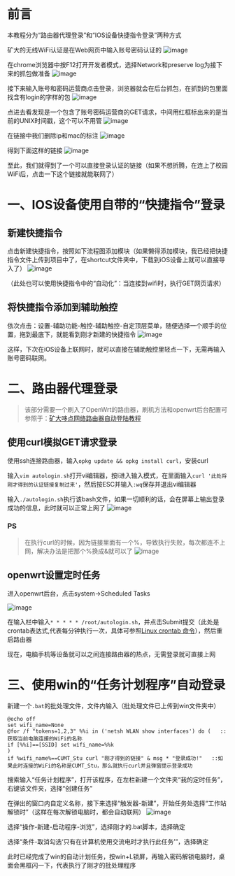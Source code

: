 # 前言

本教程分为“路由器代理登录”和“IOS设备快捷指令登录”两种方式

矿大的无线WiFi认证是在Web网页中输入账号密码认证的
![image](https://user-images.githubusercontent.com/46022639/147895530-70e0ac17-b454-48fd-9195-7ffbce602b51.png)

在chrome浏览器中按F12打开开发者模式，选择Network和preserve log为接下来的抓包做准备
![image](https://user-images.githubusercontent.com/46022639/147895587-a9b0fbac-b4de-47cb-b72c-26060d321391.png)

接下来输入账号和密码运营商点击登录，浏览器就会在后台抓包，在抓到的包里面找含有login的字样的包
![image](https://user-images.githubusercontent.com/46022639/147895689-bffc1e30-0cff-4628-b537-6f50d71c06da.png)

点进去看发现是一个包含了账号密码运营商的GET请求，中间用红框标出来的是当前的UNIX时间戳，这个可以不用管
![image](https://user-images.githubusercontent.com/46022639/147895768-e67f2674-c4c6-4254-b0cb-5b2e9d2e67c6.png)

在链接中我们删除ip和mac的标注
![image](https://user-images.githubusercontent.com/46022639/147895940-146c0cdf-b0d4-4d93-888b-7e2988e605ef.png)

得到下面这样的链接
![image](https://user-images.githubusercontent.com/46022639/147896244-1dc78bee-1bdc-48ab-a923-acbabfc3ac0c.png)



至此，我们就得到了一个可以直接登录认证的链接（如果不想折腾，在连上了校园WiFi后，点击一下这个链接就能联网了）


# 一、IOS设备使用自带的“快捷指令”登录
## 新建快捷指令
点击新建快捷指令，按照如下流程图添加模块（如果懒得添加模块，我已经把快捷指令文件上传到项目中了，在shortcut文件夹中，下载到iOS设备上就可以直接导入了）
![image](https://user-images.githubusercontent.com/46022639/147897476-ceeaa0db-7559-4e26-b1e7-e9688fc4a32e.png)

（此处也可以使用快捷指令中的“自动化”：当连接到wifi时，执行GET网页请求）

## 将快捷指令添加到辅助触控
依次点击：设置-辅助功能-触控-辅助触控-自定顶层菜单，随便选择一个顺手的位置，拖到最底下，就能看到刚才新建的快捷指令
![image](https://user-images.githubusercontent.com/46022639/147897635-a71ab18f-2366-4df3-9b14-6e2c7e4fbd51.png)

这样，下次在iOS设备上联网时，就可以直接在辅助触控里轻点一下，无需再输入账号密码联网。

# 二、路由器代理登录
>该部分需要一个刷入了OpenWrt的路由器，刷机方法和openwrt后台配置可参照于：[矿大哆点网络路由器自动登陆教程](https://github.com/Pandalzy/cumtddnet)

## 使用curl模拟GET请求登录
使用ssh连接路由器，输入`opkg update && opkg install curl`，安装curl

输入`vim autologin.sh`打开vi编辑器，按i进入输入模式，在里面输入`curl '此处将刚才得到的认证链接复制过来'`，然后按ESC并输入`:wq`保存并退出vi编辑器

输入`./autologin.sh`执行该bash文件，如果一切顺利的话，会在屏幕上输出登录成功的信息，此时就可以正常上网了
![image](https://user-images.githubusercontent.com/46022639/147896871-f45d3c27-0253-4cd0-953f-1b9cfdc6e318.png)

### PS
>在执行curl的时候，因为链接里面有一个%，导致执行失败，每次都连不上网，解决办法是把那个%换成&就可以了
![image](https://user-images.githubusercontent.com/46022639/147896983-713c7e76-61bb-4d13-b025-0acc4045b1a2.png)

## openwrt设置定时任务
进入openwrt后台，点击system->Scheduled Tasks

![image](https://user-images.githubusercontent.com/46022639/147897078-b4f7882f-7419-4b80-bc32-d609aaedf1e7.png)

在输入栏中输入`* * * * * /root/autologin.sh`，并点击Submit提交（此处是crontab表达式,代表每分钟执行一次，具体可参照[Linux crontab 命令](https://www.runoob.com/linux/linux-comm-crontab.html)），然后重启路由器


现在，电脑手机等设备就可以之间连接路由器的热点，无需登录就可直接上网


# 三、使用win的“任务计划程序”自动登录
新建一个`.bat`的批处理文件，文件内输入（批处理文件已上传到win文件夹中）
```
@echo off
set wifi_name=None
@for /f "tokens=1,2,3" %%i in ('netsh WLAN show interfaces') do (   ::获取当前电脑连接的WiFi的名称
if [%%i]==[SSID] set wifi_name=%%k
)
if %wifi_name%==CUMT_Stu curl "刚才得到的链接" & msg * "登录成功!"   ::如果此时连接的WiFi的名称是CUMT_Stu，那么就执行curl并且弹窗提示登录成功
```

搜索输入“任务计划程序”，打开该程序，在左栏新建一个文件夹“我的定时任务”，右键该文件夹，选择“创建任务”

在弹出的窗口内自定义名称，接下来选择“触发器-新建”，开始任务处选择“工作站解锁时”（这样在每次解锁电脑时，都会自动联网）
![image](https://user-images.githubusercontent.com/46022639/147898214-bd9d9183-82e2-4bb3-9fef-0a6b5a9a1129.png)

选择“操作-新建-启动程序-浏览”，选择刚才的.bat脚本，选择确定

选择“条件-取消勾选‘只有在计算机使用交流电时才执行此任务’”，选择确定

此时已经完成了win的自动计划任务，按win+L锁屏，再输入密码解锁电脑时，桌面会黑框闪一下，代表执行了刚才的批处理程序
